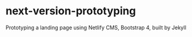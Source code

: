 # next-version-prototyping
Prototyping a landing page using Netlify CMS, Bootstrap 4, built by Jekyll
